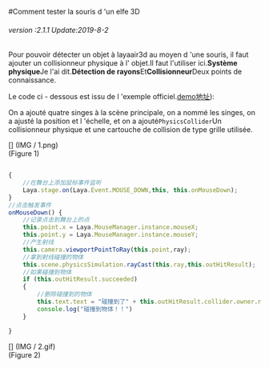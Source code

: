 #Comment tester la souris d 'un elfe 3D

###### *version :2.1.1   Update:2019-8-2*

Pour pouvoir détecter un objet à layaair3d au moyen d 'une souris, il faut ajouter un collisionneur physique à l' objet.Il faut l'utiliser ici.**Système physique**Je l'ai dit.**Détection de rayons**Et**Collisionneur**Deux points de connaissance.

Le code ci - dessous est issu de l 'exemple officiel.[demo地址](https://layaair2.ldc2.layabox.com/demo2/?language=ch&category=3d&group=MouseInteraction&name=MouseInteraction)):

On a ajouté quatre singes à la scène principale, on a nommé les singes, on a ajusté la position et l 'échelle, et on a ajouté`PhysicsCollider`Un collisionneur physique et une cartouche de collision de type grille utilisée.

[] (IMG / 1.png) <br > (Figure 1)


```typescript

{
    //在舞台上添加鼠标事件监听
    Laya.stage.on(Laya.Event.MOUSE_DOWN,this, this.onMouseDown);
}
//点击触发事件
onMouseDown() {
    //记录点击到舞台上的点
    this.point.x = Laya.MouseManager.instance.mouseX;
   	this.point.y = Laya.MouseManager.instance.mouseY;
    //产生射线
    this.camera.viewportPointToRay(this.point,ray);
    //拿到射线碰撞的物体
    this.scene.physicsSimulation.rayCast(this.ray,this.outHitResult);
    //如果碰撞到物体
    if (this.outHitResult.succeeded)
    {
        //删除碰撞到的物体
        this.text.text = "碰撞到了" + this.outHitResult.collider.owner.name ;
        console.log("碰撞到物体！！")
    }

}
```


[] (IMG / 2.gif) <br > (Figure 2)

